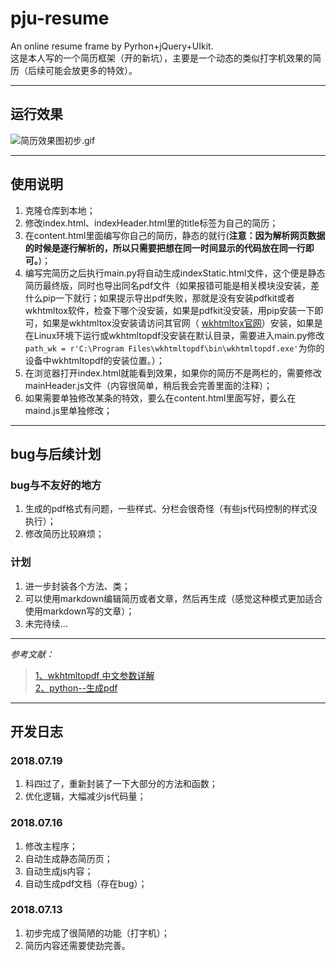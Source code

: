 # pju-resume
An online resume frame by Pyrhon+jQuery+UIkit.  
这是本人写的一个简历框架（开的新坑），主要是一个动态的类似打字机效果的简历（后续可能会放更多的特效）。  

---  
## 运行效果 
![简历效果图初步.gif](https://i.loli.net/2018/07/16/5b4bf047f2e55.gif)<!--删除连接：https://sm.ms/delete/DokAaLfv28dP5VJ-->    

---  
## 使用说明
1. 克隆仓库到本地；
2. 修改index.html、indexHeader.html里的title标签为自己的简历；
3. 在content.html里面编写你自己的简历，静态的就行(**注意：因为解析网页数据的时候是逐行解析的，所以只需要把想在同一时间显示的代码放在同一行即可。**)；
4. 编写完简历之后执行main.py将自动生成indexStatic.html文件，这个便是静态简历最终版，同时也导出同名pdf文件（如果报错可能是相关模块没安装，差什么pip一下就行；如果提示导出pdf失败，那就是没有安装pdfkit或者wkhtmltox软件，检查下哪个没安装，如果是pdfkit没安装，用pip安装一下即可，如果是wkhtmltox没安装请访问其官网（ [wkhtmltox官网](https://wkhtmltopdf.org/downloads.html)）安装，如果是在Linux环境下运行或wkhtmltopdf没安装在默认目录，需要进入main.py修改`path_wk = r'C:\Program Files\wkhtmltopdf\bin\wkhtmltopdf.exe'`为你的设备中wkhtmltopdf的安装位置。）；
5. 在浏览器打开index.html就能看到效果，如果你的简历不是两栏的，需要修改mainHeader.js文件（内容很简单，稍后我会完善里面的注释）；
6. 如果需要单独修改某条的特效，要么在content.html里面写好，要么在maind.js里单独修改；   

---  
## bug与后续计划
### bug与不友好的地方
1. 生成的pdf格式有问题，一些样式、分栏会很奇怪（有些js代码控制的样式没执行）；
2. 修改简历比较麻烦；
### 计划
1. 进一步封装各个方法、类；
2. 可以使用markdown编辑简历或者文章，然后再生成（感觉这种模式更加适合使用markdown写的文章）；
3. 未完待续...

---
*参考文献：*  
> [1、wkhtmltopdf 中文参数详解](https://blog.csdn.net/u014644418/article/details/51584553)  
> [2、python--生成pdf](https://www.jianshu.com/p/91fa0420f621)

---
## 开发日志
### 2018.07.19 
1. 科四过了，重新封装了一下大部分的方法和函数；
2. 优化逻辑，大幅减少js代码量；
### 2018.07.16 
1. 修改主程序；
2. 自动生成静态简历页；
3. 自动生成js内容；
4. 自动生成pdf文档（存在bug）；
### 2018.07.13  
1. 初步完成了很简陋的功能（打字机）；
2. 简历内容还需要使劲完善。
